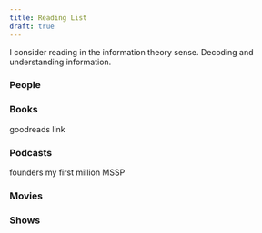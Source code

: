 ```yaml
---
title: Reading List
draft: true
---
```


I consider reading in the information theory sense. Decoding and understanding information. 

### People 

### Books 
goodreads link 
### Podcasts 
founders 
my first million
MSSP
### Movies 

### Shows 




